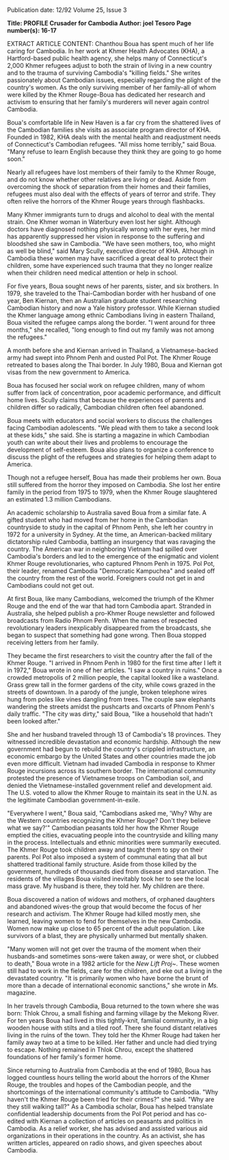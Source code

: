 Publication date: 12/92
Volume 25, Issue 3

**Title: PROFILE Crusader for Cambodia**
**Author: joel Tesoro**
**Page number(s): 16-17**

EXTRACT ARTICLE CONTENT:
Chanthou Boua has spent much of her life caring for Cambodia. In her work at Khmer Health Advocates (KHA), a Hartford-based public health agency, she helps many of Connecticut's 2,000 Khmer refugees adjust to both the strain of living in a new country and to the trauma of surviving Cambodia's "killing fields." She writes passionately about Cambodian issues, especially regarding the plight of the country's women. As the only surviving member of her family-all of whom were killed by the Khmer Rouge-Boua has dedicated her research and activism to ensuring that her family's murderers will never again control Cambodia. 

Boua's comfortable life in New Haven is a far cry from the shattered lives of the Cambodian families she visits as associate program director of KHA. Founded in 1982, KHA deals with the mental health and readjustment needs of Connecticut's Cambodian refugees. "All miss home terribly," said Boua. "Many refuse to learn English because they think they are going to go home soon." 

Nearly all refugees have lost members of their family to the Khmer Rouge, and do not know whether other relatives are living or dead. Aside from overcoming the shock of separation from their homes and their families, refugees must also deal with the effects of years of terror and strife. They often relive the horrors of the Khmer Rouge years through flashbacks. 

Many Khmer immigrants turn to drugs and alcohol to deal with the mental strain. One Khmer woman in Waterbury even lost her sight. Although doctors have diagnosed nothing physically wrong with her eyes, her mind has apparently suppressed her vision in response to the suffering and bloodshed she saw in Cambodia. "We have seen mothers, too, who might as well be blind," said Mary Scully, executive director of KHA. Although in Cambodia these women may have sacrificed a great deal to protect their children, some have experienced such trauma that they no longer realize when their children need medical attention or help in school. 

For five years, Boua sought news of her parents, sister, and six brothers. In 1979, she traveled to the Thai-Cambodian border with her husband of one year, Ben Kiernan, then an Australian graduate student researching Cambodian history and now a Yale history professor. While Kiernan studied the Khmer language among ethnic Cambodians living in eastern Thailand, Boua visited the refugee camps along the border. "I went around for three months," she recalled, "long enough to find out my family was not among the refugees." 

A month before she and Kiernan arrived in Thailand, a Vietnamese-backed army had swept into Phnom Penh and ousted Pol Pot. The Khmer Rouge retreated to bases along the Thai border. In July 1980, Boua and Kiernan got visas from the new government to America. 

Boua has focused her social work on refugee children, many of whom suffer from lack of concentration, poor academic performance, and difficult home lives. Scully claims that because the experiences of parents and children differ so radically, Cambodian children often feel abandoned. 

Boua meets with educators and social workers to discuss the challenges facing Cambodian adolescents. "We plead with them to take a second look at these kids," she said. She is starting a magazine in which Cambodian youth can write about their lives and problems to encourage the development of self-esteem. Boua also plans to organize a conference to discuss the plight of the refugees and strategies for helping them adapt to America. 

Though not a refugee herself, Boua has made their problems her own.  Boua still suffered from the horror they imposed on Cambodia. She lost her entire family in the period from 1975 to 1979, when the Khmer Rouge slaughtered an estimated 1.3 million Cambodians. 

An academic scholarship to Australia saved Boua from a similar fate. A gifted student who had moved from her home in the Cambodian countryside to study in the capital of Phnom Penh, she left her country in 1972 for a university in Sydney. At the time, an American-backed military dictatorship ruled Cambodia, battling an insurgency that was ravaging the country. The American war in neighboring Vietnam had spilled over Cambodia's borders and led to the emergence of the enigmatic and violent Khmer Rouge revolutionaries, who captured Phnom Penh in 1975. Pol Pot, their leader, renamed Cambodia "Democratic Kampuchea" and sealed off the country from the rest of the world. Foreigners could not get in and Cambodians could not get out. 

At first Boua, like many Cambodians, welcomed the triumph of the Khmer Rouge and the end of the war that had torn Cambodia apart. Stranded in Australia, she helped publish a pro-Khmer Rouge newsletter and followed broadcasts from Radio Phnom Penh. When the names of respected revolutionary leaders inexplicably disappeared from the broadcasts, she began to suspect that something had gone wrong. Then Boua stopped receiving letters from her family. 

They became the first researchers to visit the country after the fall of the Khmer Rouge. "I arrived in Phnom Penh in 1980 for the first time after I left it in 1972," Boua wrote in one of her articles. "I saw a country in ruins." Once a crowded metropolis of 2 million people, the capital looked like a wasteland. Grass grew tall in the former gardens of the city, while cows grazed in the streets of downtown. In a parody of the jungle, broken telephone wires hung from poles like vines dangling from trees. The couple saw elephants wandering the streets amidst the pushcarts and oxcarts of Phnom Penh's daily traffic. "The city was dirty," said Boua, "like a household that hadn't been looked after." 

She and her husband traveled through 13 of Cambodia's 18 provinces. They witnessed incredible devastation and economic hardship. Although the new government had begun to rebuild the country's crippled infrastructure, an economic embargo by the United States and other countries made the job even more difficult. Vietnam had invaded Cambodia in response to Khmer Rouge incursions across its southern border. The international community protested the presence of Vietnamese troops on Cambodian soil, and denied the Vietnamese-installed government relief and development aid. The U.S. voted to allow the Khmer Rouge to maintain its seat in the U.N. as the legitimate Cambodian government-in-exile. 

"Everywhere I went," Boua said, "Cambodians asked me, 'Why? Why are the Western countries recognizing the Khmer Rouge? Don't they believe what we say?'" Cambodian peasants told her how the Khmer Rouge emptied the cities, evacuating people into the countryside and killing many in the process. Intellectuals and ethnic minorities were summarily executed. The Khmer Rouge took children away and taught them to spy on their parents. Pol Pot also imposed a system of communal eating that all but shattered traditional family structure. Aside from those killed by the government, hundreds of thousands died from disease and starvation. The residents of the villages Boua visited inevitably took her to see the local mass grave. My husband is there, they told her. My children are there. 

Boua discovered a nation of widows and mothers, of orphaned daughters and abandoned wives-the group that would become the focus of her research and activism. The Khmer Rouge had killed mostly men, she learned, leaving women to fend for themselves in the new Cambodia. Women now make up close to 65 percent of the adult population. Like survivors of a blast, they are physically unharmed but mentally shaken. 

"Many women will not get over the trauma of the moment when their husbands-and sometimes sons-were taken away, or were shot, or clubbed to death," Boua wrote in a 1982 article for the *New Lift Proj~*. These women still had to work in the fields, care for the children, and eke out a living in the devastated country. "It is primarily women who have borne the brunt of more than a decade of international economic sanctions," she wrote in *Ms.* magazine. 

In her travels through Cambodia, Boua returned to the town where she was born: Thlok Chrou, a small fishing and farming village by the Mekong River. For ten years Boua had lived in this tightly-knit, familial community, in a big wooden house with stilts and a tiled roof. There she found distant relatives living in the ruins of the town. They told her the Khmer Rouge had taken her family away two at a time to be killed. Her father and uncle had died trying to escape. Nothing remained in Thlok Chrou, except the shattered foundations of her family's former home. 

Since returning to Australia from Cambodia at the end of 1980, Boua has logged countless hours telling the world about the horrors of the Khmer Rouge, the troubles and hopes of the Cambodian people, and the shortcomings of the international community's attitude to Cambodia. "Why haven't the Khmer Rouge been tried for their crimes?" she said. "Why are they still walking tall?" As a Cambodia scholar, Boua has helped translate confidential leadership documents from the Pol Pot period and has co-edited with Kiernan a collection of articles on peasants and politics in Cambodia. As a relief worker, she has advised and assisted various aid organizations in their operations in the country. As an activist, she has written articles, appeared on radio shows, and given speeches about Cambodia.